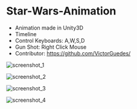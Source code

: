 # Star-Wars-Animation

- Animation made in Unity3D
- Timeline
- Control Keyboards: A,W,S,D
- Gun Shot: Right Click Mouse
- Contributor: https://github.com/VictorGuedes/ 

![screenshot_1](https://user-images.githubusercontent.com/21102697/43542609-61d3797a-95c5-11e8-903d-5e7e9d9b7b64.png)

![screenshot_2](https://user-images.githubusercontent.com/21102697/43542615-699b038a-95c5-11e8-8266-65e7ad8b5a8a.png)

![screenshot_3](https://user-images.githubusercontent.com/21102697/43542628-729a4130-95c5-11e8-820a-b7c58d40b6ba.png)

![screenshot_4](https://user-images.githubusercontent.com/21102697/43542632-78083726-95c5-11e8-8e60-f1a3b2ff37e1.png)

